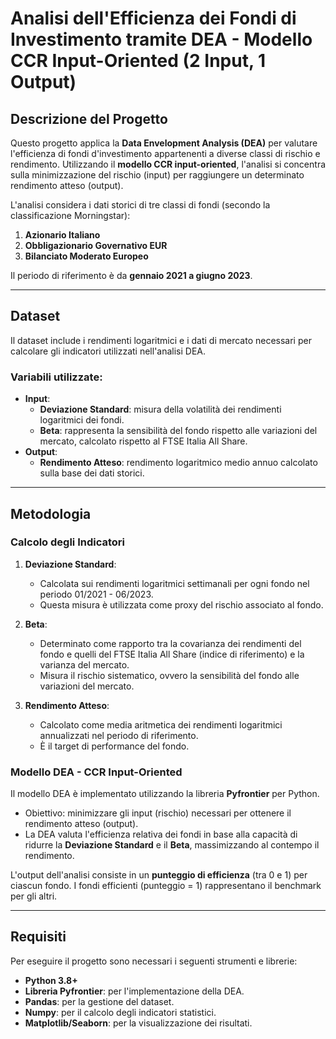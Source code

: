 # Analisi dell'Efficienza dei Fondi di Investimento tramite DEA - Modello CCR Input-Oriented (2 Input, 1 Output)

## Descrizione del Progetto
Questo progetto applica la **Data Envelopment Analysis (DEA)** per valutare l'efficienza di fondi d'investimento appartenenti a diverse classi di rischio e rendimento. Utilizzando il **modello CCR input-oriented**, l'analisi si concentra sulla minimizzazione del rischio (input) per raggiungere un determinato rendimento atteso (output).  

L'analisi considera i dati storici di tre classi di fondi (secondo la classificazione Morningstar):  
1. **Azionario Italiano**  
2. **Obbligazionario Governativo EUR**  
3. **Bilanciato Moderato Europeo**  

Il periodo di riferimento è da **gennaio 2021 a giugno 2023**.

---

## Dataset
Il dataset include i rendimenti logaritmici e i dati di mercato necessari per calcolare gli indicatori utilizzati nell'analisi DEA.  

### Variabili utilizzate:
- **Input**:
  - **Deviazione Standard**: misura della volatilità dei rendimenti logaritmici dei fondi.
  - **Beta**: rappresenta la sensibilità del fondo rispetto alle variazioni del mercato, calcolato rispetto al FTSE Italia All Share.
- **Output**:
  - **Rendimento Atteso**: rendimento logaritmico medio annuo calcolato sulla base dei dati storici.

---

## Metodologia
### Calcolo degli Indicatori
1. **Deviazione Standard**:  
   - Calcolata sui rendimenti logaritmici settimanali per ogni fondo nel periodo 01/2021 - 06/2023.  
   - Questa misura è utilizzata come proxy del rischio associato al fondo.  

2. **Beta**:  
   - Determinato come rapporto tra la covarianza dei rendimenti del fondo e quelli del FTSE Italia All Share (indice di riferimento) e la varianza del mercato.  
   - Misura il rischio sistematico, ovvero la sensibilità del fondo alle variazioni del mercato.  

3. **Rendimento Atteso**:  
   - Calcolato come media aritmetica dei rendimenti logaritmici annualizzati nel periodo di riferimento.  
   - È il target di performance del fondo.  

### Modello DEA - CCR Input-Oriented
Il modello DEA è implementato utilizzando la libreria **Pyfrontier** per Python.  
- Obiettivo: minimizzare gli input (rischio) necessari per ottenere il rendimento atteso (output).  
- La DEA valuta l'efficienza relativa dei fondi in base alla capacità di ridurre la **Deviazione Standard** e il **Beta**, massimizzando al contempo il rendimento.  

L'output dell'analisi consiste in un **punteggio di efficienza** (tra 0 e 1) per ciascun fondo. I fondi efficienti (punteggio = 1) rappresentano il benchmark per gli altri.

---

## Requisiti
Per eseguire il progetto sono necessari i seguenti strumenti e librerie:  
- **Python 3.8+**  
- **Libreria Pyfrontier**: per l'implementazione della DEA.  
- **Pandas**: per la gestione del dataset.  
- **Numpy**: per il calcolo degli indicatori statistici.  
- **Matplotlib/Seaborn**: per la visualizzazione dei risultati.
